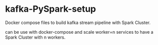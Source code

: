 # kafka-PySpark-setup
Docker compose files to build kafka stream pipeline with Spark Cluster.

can be use with docker-compose and scale worker=n services to have a Spark Cluster with n workers.
 

